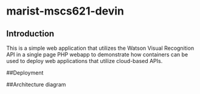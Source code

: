 # marist-mscs621-devin

## Introduction

This is a simple web application that utilizes the Watson Visual Recognition API in a single page PHP webapp to demonstrate how containers can be used to deploy web applications that utilize cloud-based APIs.

##Deployment

##Architecture diagram
